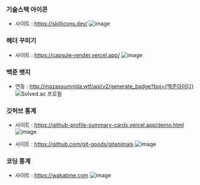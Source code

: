 ### 기술스택 아이콘
- 사이트 : https://skillicons.dev/
![image](https://github.com/user-attachments/assets/94ae32a3-eac6-4e78-b605-a4dfca63997b)

### 헤더 꾸미기
- 사이트 : https://capsule-render.vercel.app/
![image](https://github.com/user-attachments/assets/8206a703-10c7-4871-baea-7c8c795fbe59)

### 백준 뱃지
- 연동 : http://mazassumnida.wtf/api/v2/generate_badge?boj={백준아이디}  
![Solved.ac 프로필](http://mazassumnida.wtf/api/v2/generate_badge?boj=moamoa) 

### 깃허브 통계
- 사이트 : https://github-profile-summary-cards.vercel.app/demo.html
![image](https://github.com/user-attachments/assets/2c5968ec-10e2-4ac9-883e-44850ee603f7)

- 사이트 : https://github.com/git-goods/gitanimals
![image](https://github.com/user-attachments/assets/25b1220a-4aed-42b3-a867-813a1501288f)

### 코딩 통계
- 사이트 : https://wakatime.com
![image](https://github.com/user-attachments/assets/3cf08323-8690-4479-a2bc-e5d628ab9a4e)

